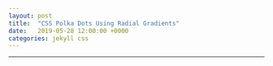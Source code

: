 ```yaml
---
layout: post
title:  "CSS Polka Dots Using Radial Gradients"
date:   2019-05-28 12:00:00 +0000
categories: jekyll css
---
```

<div class="flex-container">
  <div class="default-grid polka-dots">
  </div>
  <div class="default-grid polka-dot-pattern">
  </div>
</div>
<hr >
